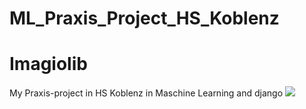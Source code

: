 # ML_Praxis_Project_HS_Koblenz
# Imagiolib
My Praxis-project in HS Koblenz in Maschine Learning and django
![](Imagiolib.png)
